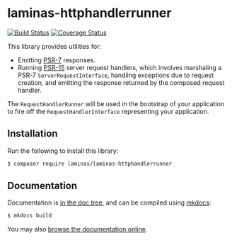 # laminas-httphandlerrunner

[![Build Status](https://travis-ci.com/laminas/laminas-httphandlerrunner.svg?branch=master)](https://travis-ci.com/laminas/laminas-httphandlerrunner)
[![Coverage Status](https://coveralls.io/repos/github/laminas/laminas-httphandlerrunner/badge.svg?branch=master)](https://coveralls.io/github/laminas/laminas-httphandlerrunner?branch=master)

This library provides utilities for:

- Emitting [PSR-7](https://www.php-fig.org/psr/psr-7) responses.
- Running [PSR-15](https://www.php-fig.org/psr/psr-15) server request handlers,
  which involves marshaling a PSR-7 `ServerRequestInterface`, handling
  exceptions due to request creation, and emitting the response returned by the
  composed request handler.

The `RequestHandlerRunner` will be used in the bootstrap of your application to
fire off the `RequestHandlerInterface` representing your application.

## Installation

Run the following to install this library:

```bash
$ composer require laminas/laminas-httphandlerrunner
```

## Documentation

Documentation is [in the doc tree](docs/book/), and can be compiled using [mkdocs](https://www.mkdocs.org):

```bash
$ mkdocs build
```

You may also [browse the documentation online](https://docs.laminas.dev/laminas-httphandlerrunner/).
